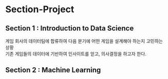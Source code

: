 # Section-Project
## Section 1 : Introduction to Data Science
게임 회사의 데이터팀에 합류하여 다음 분기에 어떤 게임을 설계해야 하는지 고민하는 상황  
기존 게임들의 데이터에 기반하여 인사이트를 얻고, 의사결정을 하고자 한다.

## Section 2 : Machine Learning
